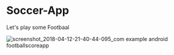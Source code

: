 # Soccer-App
Let's play some Footbaal


![screenshot_2018-04-12-21-40-44-095_com example android footballscoreapp](https://user-images.githubusercontent.com/29420591/38689905-6a8c4240-3e9a-11e8-9db8-65ef7c45529f.png)
